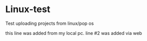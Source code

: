 # Linux-test
Test uploading projects from linux/pop os 

this line was added from my local pc. line #2 was added via web